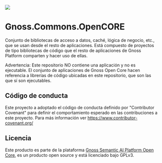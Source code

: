 ![](https://content.gnoss.ws/imagenes/proyectos/personalizacion/7e72bf14-28b9-4beb-82f8-e32a3b49d9d3/cms/logognossazulprincipal.png)

# Gnoss.Commons.OpenCORE

Conjunto de bibliotecas de acceso a datos, caché, lógica de negocio, etc., que se usan desde el resto de aplicaciones. 
Está compuesto de proyectos de tipo bibliotecas de código que el resto de aplicaciones de Gnoss Platform comparten y hacer uso de ellas.

Advertencia: Este repositorio NO contiene una aplicación y no es ejecutable. El conjunto de aplicaciones de Gnoss Open Core hacen referencia a librerías de código ubicadas en este repositorio, que son las que sí son ejecutables. 

## Código de conducta
Este proyecto a adoptado el código de conducta definido por "Contributor Covenant" para definir el comportamiento esperado en las contribuciones a este proyecto. Para más información ver https://www.contributor-covenant.org/

## Licencia
Este producto es parte de la plataforma [Gnoss Semantic AI Platform Open Core](https://github.com/equipognoss/Gnoss.SemanticAIPlatform.OpenCORE), es un producto open source y está licenciado bajo GPLv3.
